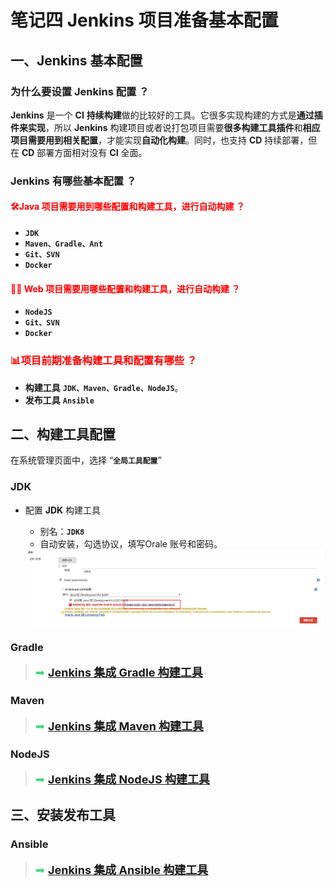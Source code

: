 # 笔记四 Jenkins 项目准备基本配置

## 一、Jenkins 基本配置

### 为什么要设置 Jenkins 配置 ？

**Jenkins** 是一个 **CI** **持续构建**做的比较好的工具。它很多实现构建的方式是**通过插件来实现**，所以 **Jenkins** 构建项目或者说打包项目需要**很多构建工具插件**和**相应项目需要用到相关配置**，才能实现**自动化构建**。同时，也支持 **CD** 持续部署，但在 **CD** 部署方面相对没有 **CI** 全面。

### Jenkins 有哪些基本配置 ？

####  <font color=red >🛠Java 项目需要用到哪些配置和构建工具，进行自动构建 ？</font>

- **`JDK`**
- **`Maven、Gradle、Ant`**
- **`Git、SVN`** 
- **`Docker`**

#### <font color=red >🌈🌐 Web 项目需要用哪些配置和构建工具，进行自动构建  ？</font>

- **`NodeJS`**
- **`Git、SVN`** 
- **`Docker`**

### <font color=red >📊项目前期准备构建工具和配置有哪些 ？</font>

- **构建工具** **`JDK、Maven、Gradle、NodeJS`**。
- **发布工具** **`Ansible`**

## 二、构建工具配置

在系统管理页面中，选择 “**`全局工具配置`**”

### JDK 

- 配置 **JDK** 构建工具

  - 别名：**`JDK8`**
  - 自动安装，勾选协议，填写Orale 账号和密码。

  <img src="../../../../statics/images/jenkins/jenkins_JDK_build_config.png" style="zoom:100%;" />

### Gradle

> <font color=#46D77B size=4px>➡ [**Jenkins 集成 Gradle 构建工具**](./docs/ops/jenkins/integration/4-Jenkins集成Gradle构建工具.md) </font>

### Maven

> <font color=#46D77B size=4px>➡ [**Jenkins 集成 Maven 构建工具**](./docs/ops/jenkins/integration/2-Jenkins集成Maven构建工具.md) </font>

### NodeJS

> <font color=#46D77B size=4px>➡ [**Jenkins 集成 NodeJS 构建工具**](./docs/ops/jenkins/integration/5-Jenkins集成NodeJS构建工具.md) </font>



## 三、安装发布工具

### Ansible

> <font color=#46D77B size=4px>➡ [**Jenkins 集成 Ansible 构建工具**](./docs/ops/jenkins/integration/6-Jenkins集成Ansible发布工具.md) </font>